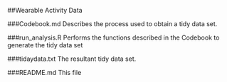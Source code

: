 ##Wearable Activity Data

###Codebook.md
Describes the process used to obtain a tidy data set.

###run_analysis.R
Performs the functions described in the Codebook to generate the tidy data set

###tidaydata.txt
The resultant tidy data set.

###README.md
This file
